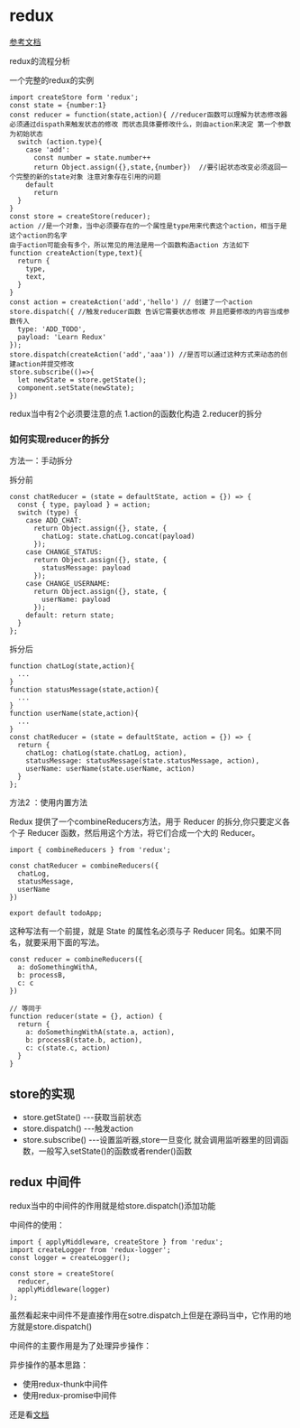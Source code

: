 # redux

[参考文档](http://www.ruanyifeng.com/blog/2016/09/redux_tutorial_part_one_basic_usages.html)

redux的流程分析

一个完整的redux的实例
```
import createStore form 'redux';
const state = {number:1}
const reducer = function(state,action){ //reducer函数可以理解为状态修改器
必须通过dispath来触发状态的修改 而状态具体要修改什么，则由action来决定 第一个参数为初始状态
  switch (action.type){
    case 'add':
      const number = state.number++
      return Object.assign({},state,{number})  //要引起状态改变必须返回一个完整的新的state对象 注意对象存在引用的问题
    default
      return
  }
}
const store = createStore(reducer);
action //是一个对象，当中必须要存在的一个属性是type用来代表这个action，相当于是这个action的名字
由于action可能会有多个，所以常见的用法是用一个函数构造action 方法如下
function createAction(type,text){
  return {
    type,
    text,
  }
}
const action = createAction('add','hello') // 创建了一个action
store.dispatch({ //触发reducer函数 告诉它需要状态修改 并且把要修改的内容当成参数传入
  type: 'ADD_TODO',
  payload: 'Learn Redux'
});
store.dispatch(createAction('add','aaa')) //是否可以通过这种方式来动态的创建action并提交修改
store.subscribe(()=>{
  let newState = store.getState();
  component.setState(newState);
})
```

redux当中有2个必须要注意的点 1.action的函数化构造 2.reducer的拆分

### 如何实现reducer的拆分

方法一：手动拆分

拆分前
```
const chatReducer = (state = defaultState, action = {}) => {
  const { type, payload } = action;
  switch (type) {
    case ADD_CHAT:
      return Object.assign({}, state, {
        chatLog: state.chatLog.concat(payload)
      });
    case CHANGE_STATUS:
      return Object.assign({}, state, {
        statusMessage: payload
      });
    case CHANGE_USERNAME:
      return Object.assign({}, state, {
        userName: payload
      });
    default: return state;
  }
};
```

拆分后

```
function chatLog(state,action){
  ...
}
function statusMessage(state,action){
  ...
}
function userName(state,action){
  ...
}
const chatReducer = (state = defaultState, action = {}) => {
  return {
    chatLog: chatLog(state.chatLog, action),
    statusMessage: statusMessage(state.statusMessage, action),
    userName: userName(state.userName, action)
  }
};
```

方法2 ：使用内置方法

Redux 提供了一个combineReducers方法，用于 Reducer 的拆分,你只要定义各个子 Reducer 函数，然后用这个方法，将它们合成一个大的 Reducer。

```
import { combineReducers } from 'redux';

const chatReducer = combineReducers({
  chatLog,
  statusMessage,
  userName
})

export default todoApp;
```

这种写法有一个前提，就是 State 的属性名必须与子 Reducer 同名。如果不同名，就要采用下面的写法。

```
const reducer = combineReducers({
  a: doSomethingWithA,
  b: processB,
  c: c
})

// 等同于
function reducer(state = {}, action) {
  return {
    a: doSomethingWithA(state.a, action),
    b: processB(state.b, action),
    c: c(state.c, action)
  }
}
```

## store的实现

- store.getState() ---获取当前状态
- store.dispatch() ---触发action
- store.subscribe() ---设置监听器,store一旦变化 就会调用监听器里的回调函数，一般写入setState()的函数或者render()函数

## redux 中间件

redux当中的中间件的作用就是给store.dispatch()添加功能

中间件的使用：
```
import { applyMiddleware, createStore } from 'redux';
import createLogger from 'redux-logger';
const logger = createLogger();

const store = createStore(
  reducer,
  applyMiddleware(logger)
);
```

虽然看起来中间件不是直接作用在sotre.dispatch上但是在源码当中，它作用的地方就是store.dispatch()

中间件的主要作用是为了处理异步操作：

异步操作的基本思路：

- 使用redux-thunk中间件
- 使用redux-promise中间件

还是看[文档](http://www.ruanyifeng.com/blog/2016/09/redux_tutorial_part_two_async_operations.html)